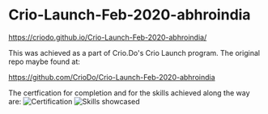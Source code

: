 # Crio-Launch-Feb-2020-abhroindia
https://criodo.github.io/Crio-Launch-Feb-2020-abhroindia/


This was achieved as a part of Crio.Do's Crio Launch program. 
The original repo maybe found at:

https://github.com/CrioDo/Crio-Launch-Feb-2020-abhroindia

The certfication for completion and for the skills achieved along the way are:
![Certification](../../blob/gh-pages/Crio-Launch-Feb-2020-Certificate.png)
![Skills showcased](../../blob/gh-pages/CrioDo-Launch-Feb-2020-SocialPost.png)
